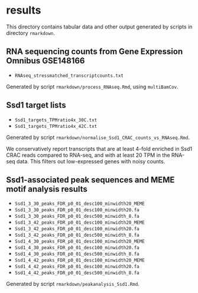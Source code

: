 # results

This directory contains tabular data and other output generated by scripts in directory `rmarkdown`. 


## RNA sequencing counts from Gene Expression Omnibus GSE148166

* `RNAseq_stressmatched_transcriptcounts.txt`

Generated by script `rmarkdown/process_RNAseq.Rmd`, using `multiBamCov`. 


## Ssd1 target lists

* `Ssd1_targets_TPMratio4x_30C.txt`
* `Ssd1_targets_TPMratio4x_42C.txt`

Generated by script `rmarkdown/normalise_Ssd1_CRAC_counts_vs_RNAseq.Rmd`.

We conservatively report transcripts that are at least 4-fold enriched in Ssd1 CRAC reads compared to RNA-seq, and with at least 20 TPM in the RNA-seq data. 
This filters out low-expressed genes with noisy counts.


## Ssd1-associated peak sequences and MEME motif analysis results

* `Ssd1_3_30_peaks_FDR_p0_01_desc100_minwidth20_MEME`
* `Ssd1_3_30_peaks_FDR_p0_01_desc100_minwidth20.fa`
* `Ssd1_3_30_peaks_FDR_p0_01_desc500_minwidth_8.fa`
* `Ssd1_3_42_peaks_FDR_p0_01_desc100_minwidth20_MEME`
* `Ssd1_3_42_peaks_FDR_p0_01_desc100_minwidth20.fa`
* `Ssd1_3_42_peaks_FDR_p0_01_desc500_minwidth_8.fa`
* `Ssd1_4_30_peaks_FDR_p0_01_desc100_minwidth20_MEME`
* `Ssd1_4_30_peaks_FDR_p0_01_desc100_minwidth20.fa`
* `Ssd1_4_30_peaks_FDR_p0_01_desc500_minwidth_8.fa`
* `Ssd1_4_42_peaks_FDR_p0_01_desc100_minwidth20_MEME`
* `Ssd1_4_42_peaks_FDR_p0_01_desc100_minwidth20.fa`
* `Ssd1_4_42_peaks_FDR_p0_01_desc500_minwidth_8.fa`

Generated by script `rmarkdown/peakanalysis_Ssd1.Rmd`.
